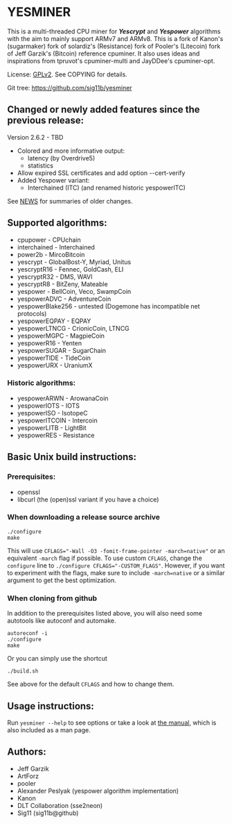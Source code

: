 # YESMINER

This is a multi-threaded CPU miner for ***Yescrypt*** and ***Yespower*** algorithms with the aim to mainly support ARMv7 and ARMv8. This is a fork of Kanon's (sugarmaker) fork of solardiz's (Resistance) fork of Pooler's (Litecoin) fork of Jeff Garzik's (Bitcoin) reference cpuminer. It also uses ideas and inspirations from tpruvot's cpuminer-multi and JayDDee's cpuminer-opt.

License:  [GPLv2](https://www.gnu.org/licenses/old-licenses/gpl-2.0.en.html).  See COPYING for details.

Git tree:  https://github.com/sig11b/yesminer

## Changed or newly added features since the previous release:

Version 2.6.2 - TBD

- Colored and more informative output:
  * latency (by Overdrive5)
  * statistics
- Allow expired SSL certificates and add option --cert-verify
- Added Yespower variant:
  * Interchained (ITC) (and renamed historic yespowerITC)

See [NEWS](NEWS) for summaries of older changes.

## Supported algorithms:

- cpupower - CPUchain
- interchained - Interchained
- power2b - MircoBitcoin
- yescrypt - GlobalBost-Y, Myriad, Unitus
- yescryptR16 - Fennec, GoldCash, ELI
- yescryptR32 - DMS, WAVI
- yescryptR8 - BitZeny, Mateable
- yespower - BellCoin, Veco, SwampCoin
- yespowerADVC - AdventureCoin
- yespowerBlake256 - untested (Dogemone has incompatible net protocols)
- yespowerEQPAY - EQPAY
- yespowerLTNCG - CrionicCoin, LTNCG
- yespowerMGPC - MagpieCoin
- yespowerR16 - Yenten
- yespowerSUGAR - SugarChain
- yespowerTIDE - TideCoin
- yespowerURX - UraniumX
### Historic algorithms:
- yespowerARWN - ArowanaCoin
- yespowerIOTS - IOTS
- yespowerISO - IsotopeC
- yespowerITCOIN - Intercoin
- yespowerLITB - LightBit
- yespowerRES - Resistance

## Basic Unix build instructions:

### Prerequisites:

- openssl
- libcurl (the (open)ssl variant if you have a choice)

### When downloading a release source archive
```
./configure
make
```
This will use `CFLAGS="-Wall -O3 -fomit-frame-pointer -march=native"` or an
equivalent `-march` flag if possible.
To use custom `CFLAGS`, change the `configure` line to `./configure CFLAGS="-CUSTOM_FLAGS"`.
However, if you want to experiment with the flags, make sure to include `-march=native` or a
similar argument to get the best optimization.

### When cloning from github

In addition to the prerequisites listed above, you will also need some autotools like autoconf and automake.
```
autoreconf -i
./configure
make
```

Or you can simply use the shortcut
```
./build.sh
```
See above for the default `CFLAGS` and how to change them.

## Usage instructions:

Run `yesminer --help` to see options or
take a look at [the manual](Manual.md), which is
also included as a man page.

## Authors:

- Jeff Garzik
- ArtForz
- pooler
- Alexander Peslyak (yespower algorithm implementation)
- Kanon
- DLT Collaboration (sse2neon)
- Sig11 (sig11b@github)

